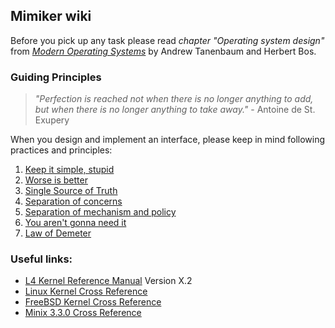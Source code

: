 Mimiker wiki
---

Before you pick up any task please read *chapter "Operating system design"* from [*Modern Operating Systems*](http://www.pearsonhighered.com/educator/product/Modern-Operating-Systems/9780133591620.page) by Andrew Tanenbaum and Herbert Bos.

### Guiding Principles

>  _"Perfection is reached not when there is no longer anything to add, but when there is no longer anything to take away."_ - Antoine de St. Exupery

When you design and implement an interface, please keep in mind following practices and principles:

1. [Keep it simple, stupid](https://en.wikipedia.org/wiki/KISS_principle)
2. [Worse is better](https://en.wikipedia.org/wiki/Worse_is_better)
3. [Single Source of Truth](https://en.wikipedia.org/wiki/Single_Source_of_Truth)
4. [Separation of concerns](https://en.wikipedia.org/wiki/Separation_of_concerns)
5. [Separation of mechanism and policy](https://en.wikipedia.org/wiki/Separation_of_mechanism_and_policy)
6. [You aren't gonna need it](https://en.wikipedia.org/wiki/You_aren%27t_gonna_need_it)
7. [Law of Demeter](https://en.wikipedia.org/wiki/Law_of_Demeter)

### Useful links:

* [L4 Kernel Reference Manual](http://www.l4ka.org/l4ka/l4-x2-r7.pdf) Version X.2
* [Linux Kernel Cross Reference](http://lxr.free-electrons.com/)
* [FreeBSD Kernel Cross Reference](http://fxr.watson.org/fxr/source/)
* [Minix 3.3.0 Cross Reference](http://users.sosdg.org/~qiyong/mxr/source/minix/kernel/)